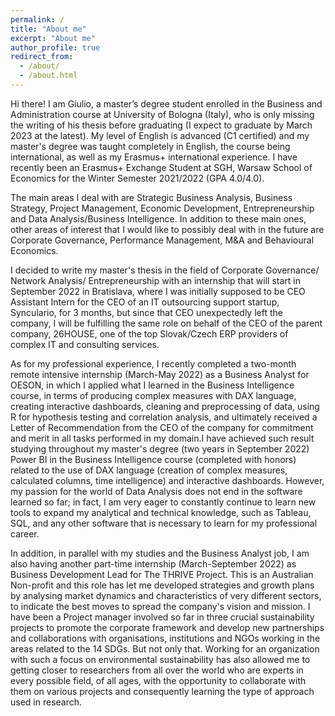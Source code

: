 ```yaml
---
permalink: /
title: "About me"
excerpt: "About me"
author_profile: true
redirect_from: 
  - /about/
  - /about.html
---
```


Hi there! I am Giulio, a master’s degree student enrolled in the Business and Administration course at 
                          University of Bologna (Italy), who is only missing the writing of his thesis before graduating (I expect to 
                          graduate by March 2023 at the latest). 
                          My level of English is advanced (C1 certified) and my master's degree was taught completely in English, the course being international, as well as my Erasmus+ international experience.
                          I have recently been an Erasmus+ Exchange Student at SGH, Warsaw School of Economics for the Winter Semester 2021/2022 (GPA 4.0/4.0). 

The main areas I deal with are Strategic Business Analysis, Business Strategy, Project Management, Economic Development, Entrepreneurship and Data Analysis/Business Intelligence.
In addition to these main ones, other areas of interest that I would like to possibly deal with in the future are Corporate Governance, Performance Management, M&A and Behavioural Economics.
                          
I decided to write my master's thesis in the field of Corporate Governance/ Network Analysis/ Entrepreneurship with an internship that will start in September 2022 in Bratislava, where I was initially supposed to be CEO Assistant Intern for the CEO of an IT outsourcing support startup, Synculario, for 3 months, but since that CEO unexpectedly left the company, I will be fulfilling the same role on behalf of the CEO of the parent company, 26HOUSE, one of the top Slovak/Czech ERP providers of complex IT and consulting services.

As for my professional experience, I recently completed a two-month remote intensive internship (March-May 2022) as a Business Analyst for OESON, in which I applied what I learned in the Business Intelligence course, in terms of producing 
                          complex measures with DAX language, creating interactive dashboards, cleaning and preprocessing of data, using R for hypothesis testing and correlation analysis, and ultimately received a Letter of 
                          Recommendation from the CEO of the company for commitment and merit in all tasks performed in my domain.I have achieved such result studying throughout my master's degree (two years in September 2022) Power BI in the 
                          Business Intelligence course (completed with honors) related to the use of DAX language (creation of complex measures, calculated columns, time intelligence) and interactive dashboards. However, my passion for the world of Data Analysis does not end in the software learned so far; in fact, 
                          I am very eager to constantly continue to learn new tools to expand my analytical and technical knowledge, such as Tableau, SQL, and any other software that is necessary to learn for my professional career.
                          
   In addition, in parallel with my studies and the Business Analyst job, I am also having another part-time internship (March-September 2022) as Business Development Lead for The THRIVE Project. This is an Australian Non-profit and this role has let me developed strategies and growth plans by analysing market dynamics and characteristics of very different sectors, to indicate the best moves to spread the company's vision and mission.
I have been a Project manager involved so far in three crucial sustainability projects to promote the corporate framework and develop new partnerships and collaborations with organisations, institutions and NGOs working in the areas related to the 14 SDGs.
But not only that. Working for an organization with such a focus on environmental sustainability has also allowed me to getting closer to researchers from all over the world who are experts in every possible field, of all ages, with the opportunity to collaborate with them on various projects and consequently learning the type of approach used in research.
